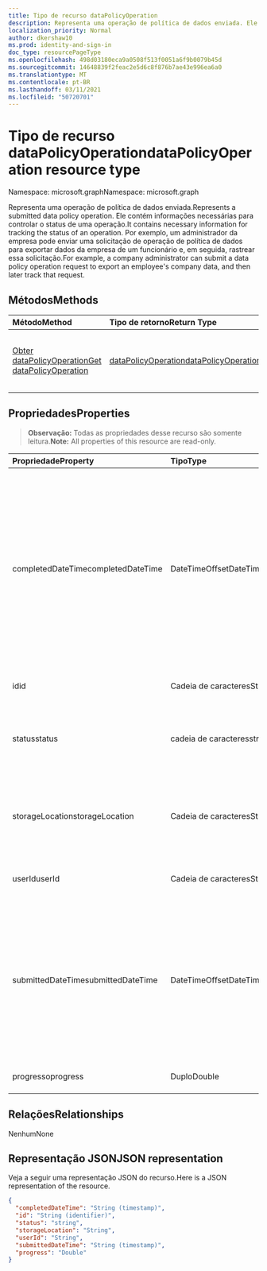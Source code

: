 ```yaml
---
title: Tipo de recurso dataPolicyOperation
description: Representa uma operação de política de dados enviada. Ele contém informações necessárias para controlar o status de uma operação. Por exemplo, um administrador da empresa pode enviar uma solicitação de operação de política de dados para exportar dados da empresa de um funcionário e, em seguida, rastrear essa solicitação.
localization_priority: Normal
author: dkershaw10
ms.prod: identity-and-sign-in
doc_type: resourcePageType
ms.openlocfilehash: 498d03180eca9a0508f513f0051a6f9b0079b45d
ms.sourcegitcommit: 14648839f2feac2e5d6c8f876b7ae43e996ea6a0
ms.translationtype: MT
ms.contentlocale: pt-BR
ms.lasthandoff: 03/11/2021
ms.locfileid: "50720701"
---
```

# <a name="datapolicyoperation-resource-type"></a><span data-ttu-id="49952-105">Tipo de recurso dataPolicyOperation</span><span class="sxs-lookup"><span data-stu-id="49952-105">dataPolicyOperation resource type</span></span>

<span data-ttu-id="49952-106">Namespace: microsoft.graph</span><span class="sxs-lookup"><span data-stu-id="49952-106">Namespace: microsoft.graph</span></span>

<span data-ttu-id="49952-107">Representa uma operação de política de dados enviada.</span><span class="sxs-lookup"><span data-stu-id="49952-107">Represents a submitted data policy operation.</span></span> <span data-ttu-id="49952-108">Ele contém informações necessárias para controlar o status de uma operação.</span><span class="sxs-lookup"><span data-stu-id="49952-108">It contains necessary information for tracking the status of an operation.</span></span> <span data-ttu-id="49952-109">Por exemplo, um administrador da empresa pode enviar uma solicitação de operação de política de dados para exportar dados da empresa de um funcionário e, em seguida, rastrear essa solicitação.</span><span class="sxs-lookup"><span data-stu-id="49952-109">For example, a company administrator can submit a data policy operation request to export an employee's company data, and then later track that request.</span></span>

## <a name="methods"></a><span data-ttu-id="49952-110">Métodos</span><span class="sxs-lookup"><span data-stu-id="49952-110">Methods</span></span>

| <span data-ttu-id="49952-111">Método</span><span class="sxs-lookup"><span data-stu-id="49952-111">Method</span></span>           | <span data-ttu-id="49952-112">Tipo de retorno</span><span class="sxs-lookup"><span data-stu-id="49952-112">Return Type</span></span>    |<span data-ttu-id="49952-113">Descrição</span><span class="sxs-lookup"><span data-stu-id="49952-113">Description</span></span>|
|:---------------|:--------|:----------|
|[<span data-ttu-id="49952-114">Obter dataPolicyOperation</span><span class="sxs-lookup"><span data-stu-id="49952-114">Get dataPolicyOperation</span></span>](../api/datapolicyoperation-get.md) | [<span data-ttu-id="49952-115">dataPolicyOperation</span><span class="sxs-lookup"><span data-stu-id="49952-115">dataPolicyOperation</span></span>](datapolicyoperation.md) |<span data-ttu-id="49952-116">Leia as propriedades do objeto dataPolicyOperation.</span><span class="sxs-lookup"><span data-stu-id="49952-116">Read properties of the dataPolicyOperation object.</span></span>|

## <a name="properties"></a><span data-ttu-id="49952-117">Propriedades</span><span class="sxs-lookup"><span data-stu-id="49952-117">Properties</span></span>

> <span data-ttu-id="49952-118">**Observação:** Todas as propriedades desse recurso são somente leitura.</span><span class="sxs-lookup"><span data-stu-id="49952-118">**Note:** All properties of this resource are read-only.</span></span>

| <span data-ttu-id="49952-119">Propriedade</span><span class="sxs-lookup"><span data-stu-id="49952-119">Property</span></span>     | <span data-ttu-id="49952-120">Tipo</span><span class="sxs-lookup"><span data-stu-id="49952-120">Type</span></span>   |<span data-ttu-id="49952-121">Descrição</span><span class="sxs-lookup"><span data-stu-id="49952-121">Description</span></span>|
|:---------------|:--------|:----------|
|<span data-ttu-id="49952-122">completedDateTime</span><span class="sxs-lookup"><span data-stu-id="49952-122">completedDateTime</span></span>|<span data-ttu-id="49952-123">DateTimeOffset</span><span class="sxs-lookup"><span data-stu-id="49952-123">DateTimeOffset</span></span>|<span data-ttu-id="49952-124">Representa quando a solicitação para essa operação de política de dados foi concluída, em tempo UTC, usando o formato ISO 8601.</span><span class="sxs-lookup"><span data-stu-id="49952-124">Represents when the request for this data policy operation was completed, in UTC time, using the ISO 8601 format.</span></span> <span data-ttu-id="49952-125">Por exemplo, meia-noite UTC em 1 de janeiro de 2014 é `2014-01-01T00:00:00Z`.</span><span class="sxs-lookup"><span data-stu-id="49952-125">For example, midnight UTC on Jan 1, 2014 is `2014-01-01T00:00:00Z`.</span></span> <span data-ttu-id="49952-126">Nulo até que a operação seja concluída.</span><span class="sxs-lookup"><span data-stu-id="49952-126">Null until the operation completes.</span></span>|
|<span data-ttu-id="49952-127">id</span><span class="sxs-lookup"><span data-stu-id="49952-127">id</span></span>|<span data-ttu-id="49952-128">Cadeia de caracteres</span><span class="sxs-lookup"><span data-stu-id="49952-128">String</span></span>| <span data-ttu-id="49952-129">Chave exclusiva para essa operação.</span><span class="sxs-lookup"><span data-stu-id="49952-129">Unique key for this operation.</span></span> |
|<span data-ttu-id="49952-130">status</span><span class="sxs-lookup"><span data-stu-id="49952-130">status</span></span>|<span data-ttu-id="49952-131">cadeia de caracteres</span><span class="sxs-lookup"><span data-stu-id="49952-131">string</span></span>| <span data-ttu-id="49952-132">Os valores possíveis são: `notStarted`, `running`, `complete`, `failed`, `unknownFutureValue`.</span><span class="sxs-lookup"><span data-stu-id="49952-132">Possible values are: `notStarted`, `running`, `complete`, `failed`, `unknownFutureValue`.</span></span>|
|<span data-ttu-id="49952-133">storageLocation</span><span class="sxs-lookup"><span data-stu-id="49952-133">storageLocation</span></span>|<span data-ttu-id="49952-134">Cadeia de caracteres</span><span class="sxs-lookup"><span data-stu-id="49952-134">String</span></span>|<span data-ttu-id="49952-135">O local da URL para onde os dados estão sendo exportados para solicitações de exportação.</span><span class="sxs-lookup"><span data-stu-id="49952-135">The URL location to where data is being exported for export requests.</span></span>|
|<span data-ttu-id="49952-136">userId</span><span class="sxs-lookup"><span data-stu-id="49952-136">userId</span></span>|<span data-ttu-id="49952-137">Cadeia de caracteres</span><span class="sxs-lookup"><span data-stu-id="49952-137">String</span></span>|<span data-ttu-id="49952-138">A id do usuário no qual a operação é executada.</span><span class="sxs-lookup"><span data-stu-id="49952-138">The id for the user on whom the operation is performed.</span></span>|
|<span data-ttu-id="49952-139">submittedDateTime</span><span class="sxs-lookup"><span data-stu-id="49952-139">submittedDateTime</span></span>|<span data-ttu-id="49952-140">DateTimeOffset</span><span class="sxs-lookup"><span data-stu-id="49952-140">DateTimeOffset</span></span>|<span data-ttu-id="49952-141">Representa quando a solicitação para essa operação de dados foi enviada, em tempo UTC, usando o formato ISO 8601.</span><span class="sxs-lookup"><span data-stu-id="49952-141">Represents when the request for this data operation was submitted, in UTC time, using the ISO 8601 format.</span></span> <span data-ttu-id="49952-142">Por exemplo, meia-noite UTC em 1 de janeiro de 2014 é `2014-01-01T00:00:00Z`</span><span class="sxs-lookup"><span data-stu-id="49952-142">For example, midnight UTC on Jan 1, 2014 is `2014-01-01T00:00:00Z`</span></span>|
|<span data-ttu-id="49952-143">progresso</span><span class="sxs-lookup"><span data-stu-id="49952-143">progress</span></span>|<span data-ttu-id="49952-144">Duplo</span><span class="sxs-lookup"><span data-stu-id="49952-144">Double</span></span>|<span data-ttu-id="49952-145">Especifica o andamento de uma operação.</span><span class="sxs-lookup"><span data-stu-id="49952-145">Specifies the progress of an operation.</span></span>|

## <a name="relationships"></a><span data-ttu-id="49952-146">Relações</span><span class="sxs-lookup"><span data-stu-id="49952-146">Relationships</span></span>
<span data-ttu-id="49952-147">Nenhum</span><span class="sxs-lookup"><span data-stu-id="49952-147">None</span></span>


## <a name="json-representation"></a><span data-ttu-id="49952-148">Representação JSON</span><span class="sxs-lookup"><span data-stu-id="49952-148">JSON representation</span></span>

<span data-ttu-id="49952-149">Veja a seguir uma representação JSON do recurso.</span><span class="sxs-lookup"><span data-stu-id="49952-149">Here is a JSON representation of the resource.</span></span>

<!-- {
  "blockType": "resource",
  "optionalProperties": [

  ],
  "@odata.type": "microsoft.graph.dataPolicyOperation"
}-->

```json
{
  "completedDateTime": "String (timestamp)",
  "id": "String (identifier)",
  "status": "string",
  "storageLocation": "String",
  "userId": "String",
  "submittedDateTime": "String (timestamp)",
  "progress": "Double"
}

```

<!-- uuid: 8fcb5dbc-d5aa-4681-8e31-b001d5168d79
2015-10-25 14:57:30 UTC -->
<!-- {
  "type": "#page.annotation",
  "description": "dataPolicyOperation resource",
  "keywords": "",
  "section": "documentation",
  "tocPath": ""
}-->


